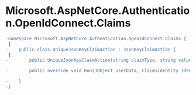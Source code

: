# Microsoft.AspNetCore.Authentication.OpenIdConnect.Claims

``` diff
-namespace Microsoft.AspNetCore.Authentication.OpenIdConnect.Claims {
 {
-    public class UniqueJsonKeyClaimAction : JsonKeyClaimAction {
 {
-        public UniqueJsonKeyClaimAction(string claimType, string valueType, string jsonKey);

-        public override void Run(JObject userData, ClaimsIdentity identity, string issuer);

-    }
-}
```


